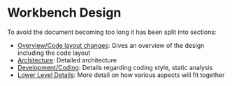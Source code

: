 Workbench Design
================

To avoid the document becoming too long it has been split into sections:

- [Overview/Code layout changes](design-layout.md): Gives an overview of the design including the code layout
- [Architecture](design-arch.md): Detailed architecture
- [Development/Coding](design-development.md): Details regarding coding style, static analysis
- [Lower Level Details](design-classes.md): More detail on how various aspects will fit together
